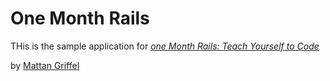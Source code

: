 # One Month Rails

THis is the sample application for
[*one Month Rails: Teach Yourself to Code*](http://onemonthrails.com)


by [Mattan Griffel](http://mattangriffel.com)